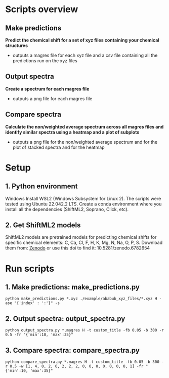 # Scripts overview

  ## Make predictions
  **Predict the chemical shift for a set of xyz files containing your chemical structures**
  - outputs a magres file for each xyz file and a csv file containing all the predictions run on the xyz files
  
  ## Output spectra
  **Create a spectrum for each magres file**
  - outputs a png file for each magres file
  
  ## Compare spectra
  **Calculate the non/weighted average spectrum across all magres files and identify similar spectra using a heatmap and a plot of subplots**
  - outputs a png file for the non/weighted average spectrum and for the plot of stacked spectra  and for the heatmap
  
 # Setup
 
  ## 1. Python environment
  
  Windows
  Install WSL2 (Windows Subsystem for Linux 2). The scripts were tested using Ubuntu 22.042.2 LTS.
  Create a conda environment where you install all the dependencies (ShiftML2, Soprano, Click, etc).
      
  ## 2. Get ShiftML2 models
  ShiftML2 models are pretrained models for predicting chemical shifts for specific chemical elements: C, Ca, Cl, F, H, K, Mg, N, Na, O, P, S.
  Download them from: [Zenodo](https://zenodo.org/record/6782654) or use this doi to find it: 10.5281/zenodo.6782654
   
 # Run scripts
  
  ## 1. Make predictions: make_predictions.py
  
    python make_predictions.py *.xyz ./example/ababub_xyz_files/*.xyz H -ase "{'index' : ':'}" -s
  
  ## 2. Output spectra: output_spectra.py
    python output_spectra.py *.magres H -t custom_title -fb 0.05 -b 300 -r 0.5 -fr "{'min':10, 'max':35}"
  
  ## 3. Compare spectra: compare_spectra.py
    python compare_spectra.py *.magres H -t custom_title -fb 0.05 -b 300 -r 0.5 -w [1, 4, 0, 2, 0, 2, 2, 2, 0, 0, 0, 0, 0, 0, 0, 1] -fr "{'min':10, 'max':35}"
